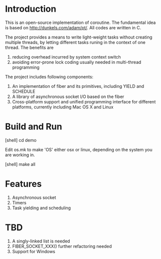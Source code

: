 # Introduction
This is an open-source implementation of coroutine. The fundamental idea is based on http://dunkels.com/adam/pt/. All codes are written in C.

The project provides a means to write light-weight tasks without creating multiple threads, by letting different tasks runing in the context of one thread. The benefits are
1. reducing overhead incurred by system context switch
2. avoiding error-prone lock coding usually needed in multi-thread programming

The project includes following components:
1. An implementation of fiber and its primitives, including YIELD and SCHEDULE
2. A library of asynchronous socket I/O based on the fiber
3. Cross-platform support and unified programming interface for different platforms, currently including Mac OS X and Linux

# Build and Run
[shell] cd demo

Edit os.mk to make 'OS' either osx or linux, depending on the system you are working in.

[shell] make all

# Features
1. Asynchronous socket
2. Timers
3. Task yielding and scheduling

# TBD
1. A singly-linked list is needed
2. FIBER_SOCKET_XXX() further refactoring needed
3. Support for Windows
